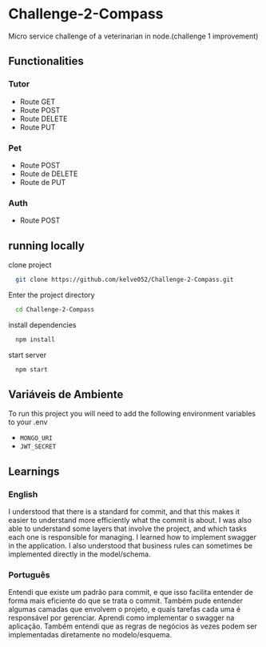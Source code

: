 # Challenge-2-Compass
Micro service challenge of a veterinarian in node.(challenge 1 improvement)

## Functionalities

### Tutor
- Route GET
- Route POST
- Route DELETE
- Route PUT

### Pet
- Route POST
- Route de DELETE
- Route de PUT

### Auth
- Route POST


## running locally

clone project

```bash
  git clone https://github.com/kelve052/Challenge-2-Compass.git
```

Enter the project directory

```bash
  cd Challenge-2-Compass
```

install dependencies

```bash
  npm install
```

start server

```bash
  npm start
```

## Variáveis de Ambiente

To run this project you will need to add the following environment variables to your .env

- `MONGO_URI`
- `JWT_SECRET`

## Learnings

### English

I understood that there is a standard for commit, and that this makes it easier to understand more efficiently what the commit is about. I was also able to understand some layers that involve the project, and which tasks each one is responsible for managing. I learned how to implement swagger in the application. I also understood that business rules can sometimes be implemented directly in the model/schema.

### Português

Entendi que existe um padrão para commit, e que isso facilita entender de forma mais eficiente do que se trata o commit. Também pude entender algumas camadas que envolvem o projeto, e quais tarefas cada uma é responsável por gerenciar. Aprendi como implementar o swagger na aplicação. Também entendi que as regras de negócios às vezes podem ser implementadas diretamente no modelo/esquema.
